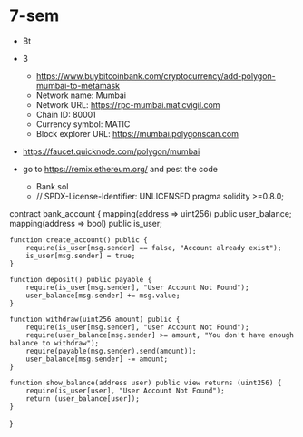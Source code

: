 # 7-sem

- Bt
- 3
  + https://www.buybitcoinbank.com/cryptocurrency/add-polygon-mumbai-to-metamask
  
  - Network name: Mumbai 
  - Network URL: https://rpc-mumbai.maticvigil.com 
  - Chain ID: 80001 
  - Currency symbol: MATIC 
  - Block explorer URL: https://mumbai.polygonscan.com

+  https://faucet.quicknode.com/polygon/mumbai

+ go to https://remix.ethereum.org/ and pest the code 
   - Bank.sol
   - // SPDX-License-Identifier: UNLICENSED
pragma solidity >=0.8.0;



contract bank_account {
    mapping(address => uint256) public user_balance;
    mapping(address => bool) public is_user;
    
    function create_account() public {
        require(is_user[msg.sender] == false, "Account already exist");
        is_user[msg.sender] = true;
    }

    function deposit() public payable {
        require(is_user[msg.sender], "User Account Not Found");
        user_balance[msg.sender] += msg.value;
    }

    function withdraw(uint256 amount) public {
        require(is_user[msg.sender], "User Account Not Found");
        require(user_balance[msg.sender] >= amount, "You don't have enough balance to withdraw");
        require(payable(msg.sender).send(amount));
        user_balance[msg.sender] -= amount;
    }

    function show_balance(address user) public view returns (uint256) {
        require(is_user[user], "User Account Not Found");
        return (user_balance[user]);
    }
}


